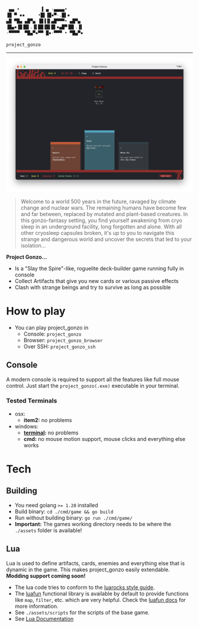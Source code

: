 ```
 ▄▄ •        ▐ ▄ ·▄▄▄▄•      
▐█ ▀ ▪▪     •█▌▐█▪▀·.█▌▪     
▄█ ▀█▄ ▄█▀▄ ▐█▐▐▌▄█▀▀▀• ▄█▀▄ 
▐█▄▪▐█▐█▌.▐▌██▐█▌█▌▪▄█▀▐█▌.▐▌
·▀▀▀▀  ▀█▄▀▪▀▀ █▪·▀▀▀ • ▀█▄▀▪

project_gonzo
```

---

![Screenshot](./github/screenshot.png)

> Welcome to a world 500 years in the future, ravaged by climate change and nuclear wars. The remaining humans have become few and far between, replaced by mutated and plant-based creatures. In this gonzo-fantasy setting, you find yourself awakening from cryo sleep in an underground facility, long forgotten and alone. With all other cryosleep capsules broken, it's up to you to navigate this strange and dangerous world and uncover the secrets that led to your isolation...

**Project Gonzo...**
- Is a "Slay the Spire"-like, roguelite deck-builder game running fully in console
- Collect Artifacts that give you new cards or various passive effects
- Clash with strange beings and try to survive as long as possible

# How to play

- You can play project_gonzo in
  - Console: ``project_gonzo``
  - Browser: ``project_gonzo_browser``
  - Over SSH: ``project_gonzo_ssh``

## Console

A modern console is required to support all the features like full mouse control. Just start the  ``project_gonzo(.exe)`` executable in your terminal.

### Tested Terminals

- osx: 
  - **item2:** no problems
- windows: 
  - **[terminal](https://github.com/microsoft/terminal):** no problems
  - **cmd:** no mouse motion support, mouse clicks and everything else works

# Tech

## Building

- You need golang ``>= 1.20`` installed
- Build binary: ``cd ./cmd/game && go build``
- Run without building binary: ``go run ./cmd/game/``
- **Important:** The games working directory needs to be where the ``./assets`` folder is available!

## Lua

Lua is used to define artifacts, cards, enemies and everything else that is dynamic in the game. This makes project_gonzo easily extendable. **Modding support coming soon!**

- The lua code tries to conform to the [luarocks style guide](https://github.com/luarocks/lua-style-guide).
- The [luafun](https://github.com/luafun/luafun) functional library is available by default to provide functions like ``map``, ``filter``, etc. which are very helpful. Check the [luafun docs](https://luafun.github.io/index.html) for more information.
- See ``./assets/scripts`` for the scripts of the base game.
- See [Lua Documentation](./LUA_DOCS.md)

